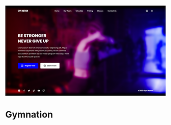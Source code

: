 ![Alt gymnation](https://raw.githubusercontent.com/artyom285/portfolio/master/assets/portfolio/gym-nation.png)

# Gymnation